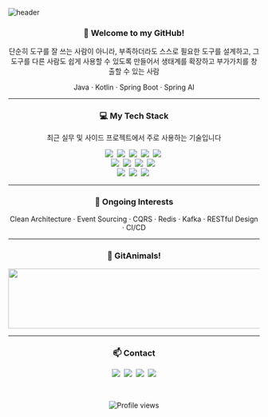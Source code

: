 <!-- Header Section -->
![header](https://capsule-render.vercel.app/api?type=Waving&color=gradient&height=280&section=header&text=Hyunwoo%20Kim&fontSize=85&fontAlign=50&fontAlignY=40)

<h3 align="center">👋 Welcome to my GitHub!</h3>
<p align="center">단순히 도구를 잘 쓰는 사람이 아니라, 부족하더라도 스스로 필요한 도구를 설계하고, 그 도구를 다른 사람도 쉽게 사용할 수 있도록 만들어서 생태계를 확장하고 부가가치를 창출할 수 있는 사람</p>
<p align="center">Java · Kotlin · Spring Boot · Spring AI</p>

---

<h3 align="center">💻 My Tech Stack</h3>
<p align="center">최근 실무 및 사이드 프로젝트에서 주로 사용하는 기술입니다</p>

<p align="center">
  <img src="https://img.shields.io/badge/Kotlin-7F52FF?style=flat-square&logo=kotlin&logoColor=white">&nbsp;
  <img src="https://img.shields.io/badge/Spring%20Boot-6DB33F?style=flat-square&logo=springboot&logoColor=white">&nbsp;
  <img src="https://img.shields.io/badge/Spring%20Security-6DB33F?style=flat-square&logo=springsecurity&logoColor=white">&nbsp;
  <img src="https://img.shields.io/badge/JWT-000000?style=flat-square&logo=jsonwebtokens&logoColor=white">&nbsp;
  <img src="https://img.shields.io/badge/OAuth2-2F2F2F?style=flat-square&logo=openid&logoColor=white">&nbsp;
  <br>
  <img src="https://img.shields.io/badge/JPA-59666C?style=flat-square&logo=hibernate&logoColor=white">&nbsp;
  <img src="https://img.shields.io/badge/QueryDSL-000000?style=flat-square&logo=data&logoColor=white">&nbsp;
  <img src="https://img.shields.io/badge/MyBatis-5B8CFF?style=flat-square&logo=datagrip&logoColor=white">&nbsp;
  <img src="https://img.shields.io/badge/Oracle-F80000?style=flat-square&logo=oracle&logoColor=white">&nbsp;
  <br>
  <img src="https://img.shields.io/badge/GitHub-181717?style=flat-square&logo=github&logoColor=white">&nbsp;
  <img src="https://img.shields.io/badge/IntelliJIDEA-000000?style=flat-square&logo=intellijidea&logoColor=white">&nbsp;
  <img src="https://img.shields.io/badge/Linux-FCC624?style=flat-square&logo=linux&logoColor=black">&nbsp;
</p>

---

<h3 align="center">🚀 Ongoing Interests</h3>
<p align="center">
  Clean Architecture · Event Sourcing · CQRS · Redis · Kafka · RESTful Design · CI/CD
</p>

---

<h3 align="center">🐾 GitAnimals!</h3>
<div align="center">
  <a href="https://github.com/devxb/gitanimals">
    <img
      src="https://render.gitanimals.org/lines/UjiinEatingTangerines?pet-id=654130287375663973"
      width="600"
      height="120"
    />
  </a>
</div>

---

<h3 align="center">📫 Contact</h3>
<p align="center">
  <a href="mailto:1996.devjiinu@gmail.com"><img src="https://img.shields.io/badge/Gmail-D14836?style=flat-square&logo=gmail&logoColor=white"></a>&nbsp;
  <a href="mailto:kkepm012@naver.com"><img src="https://img.shields.io/badge/NaverMail-03C75A?style=flat-square&logo=naver&logoColor=white"></a>&nbsp;
  <a href="https://www.linkedin.com/in/hyunwoo-kim-9a295420b/"><img src="https://img.shields.io/badge/LinkedIn-0A66C2?style=flat-square&logo=linkedin&logoColor=white"></a>&nbsp;
  <a href="https://github.com/UjiinEatingTangerines"><img src="https://img.shields.io/badge/GitHub-181717?style=flat-square&logo=github&logoColor=white"></a>
</p>

<br/>
<p align="center">
  <img src="https://komarev.com/ghpvc/?username=UjiinEatingTangerines&style=flat-square&color=blue" alt="Profile views" />
</p>
